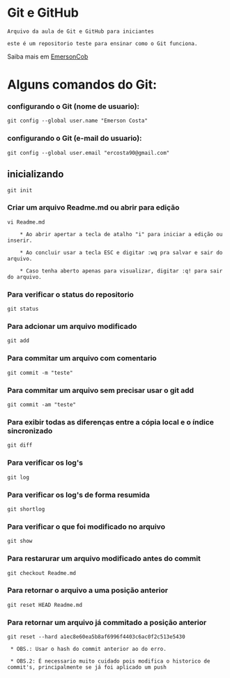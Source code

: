 # Git e GitHub

    Arquivo da aula de Git e GitHub para iniciantes

    este é um repositorio teste para ensinar como o Git funciona.

Saiba mais em [EmersonCob](https://github.com/EmersonCob)

# Alguns comandos do Git:

### configurando o Git (nome de usuario):

    git config --global user.name "Emerson Costa"

### configurando o Git (e-mail do usuario):

    git config --global user.email "ercosta90@gmail.com"

## inicializando 

    git init

### Criar um arquivo Readme.md ou abrir para edição

    vi Readme.md

        * Ao abrir apertar a tecla de atalho "i" para iniciar a edição ou inserir.

        * Ao concluir usar a tecla ESC e digitar :wq pra salvar e sair do arquivo.

        * Caso tenha aberto apenas para visualizar, digitar :q! para sair do arquivo.

### Para verificar o status do repositorio

    git status

### Para adcionar um arquivo modificado 

    git add 

### Para commitar um arquivo com comentario

    git commit -m "teste"

### Para commitar um arquivo sem precisar usar o git add

    git commit -am "teste"

### Para exibir todas as diferenças entre a cópia local e o índice sincronizado

    git diff

### Para verificar os log's 

    git log

### Para verificar os log's de forma resumida

    git shortlog

### Para verificar o que foi modificado no arquivo

    git show

### Para restarurar um arquivo modificado antes do commit

    git checkout Readme.md 

### Para retornar o arquivo a uma posição anterior

    git reset HEAD Readme.md

### Para retornar um arquivo já commitado a posição anterior

    git reset --hard a1ec8e60ea5b8af6996f4403c6ac0f2c513e5430

     * OBS.: Usar o hash do commit anterior ao do erro.

     * OBS.2: É necessario muito cuidado pois modifica o historico de commit's, principalmente se já foi aplicado um push 


### 

